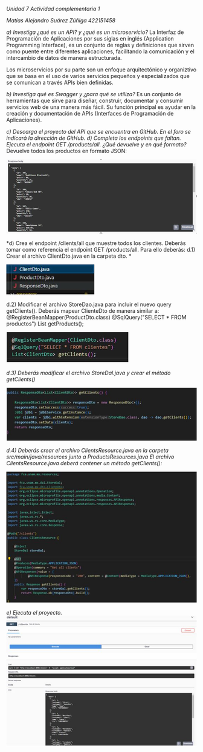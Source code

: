 *Unidad 7 Actividad complementaria 1*

*Matías Alejandro Suárez Zúñiga
422151458*

*a)	Investiga ¿qué es un API? y ¿qué es un microservicio?*
La Interfaz de Programación de Aplicaciones por sus siglas en inglés (Application Programming Interface), es un conjunto de reglas y definiciones que sirven como puente  entre diferentes aplicaciones, facilitando la comunicación y el intercambio de datos de manera estructurada.

Los microservicios por su parte son un enfoque arquitectónico y organiztivo que se basa en el uso de varios servicios pequeños y especializados que se comunican a través APIs bien definidas.  

*b)	Investiga qué es Swagger y ¿para qué se utiliza?*
Es un conjunto de herramientas que sirve para diseñar, construir, documentar y consumir servicios web de una manera más fácil. Su función principal es ayudar en la creación y documentación de APIs (Interfaces de Programación de Aplicaciones).

*c) Descarga el proyecto del API que se encuentra en GitHub. En el foro se indicará la dirección de GitHub.
d) Completa los endpoints que faltan.*
 *Ejecuta el endpoint GET /products/all. ¿Qué devuelve y en qué formato?*
Devuelve todos los productos en formato JSON:

 ![getPeosucts](./images/Respuest_getProducts.JPG "getProducts")


*d) Crea el endpoint /clients/all que muestre todos los clientes. Deberás tomar como referencia el endpoint GET /products/all. Para ello deberás:
d.1) Crear el archivo ClientDto.java en la carpeta dto. *

 ![ClientDto](./images/ClientDto.JPG "ClientDto")
 
d.2) Modificar el archivo StoreDao.java para incluir el nuevo query getClients(). Deberás mapear ClienteDto de manera similar a:
@RegisterBeanMapper(ProductDto.class)
@SqlQuery("SELECT * FROM productos")
List<ProductDto> getProducts();

 ![BeanMap](./images/BeanMap.JPG "BeanMap")
 
*d.3) Deberás modificar el archivo StoreDal.java y crear el método getClients()*

  ![GetClients](./images/metodoGetClients.JPG "GetClients")

  
*d.4) Deberás crear el archivo ClientsResource.java en la carpeta src/main/java/resources junto a ProductsResources.java El archivo ClientsResource.java deberá contener un método getClients():*

  ![ClientResourceImage](./images/ClientResourceImage.JPG "ClientResourceImage")

  
*e) Ejecuta el proyecto.*
  ![Ejecucion](./images/Ejecucion.JPG "Ejecucion")


 

